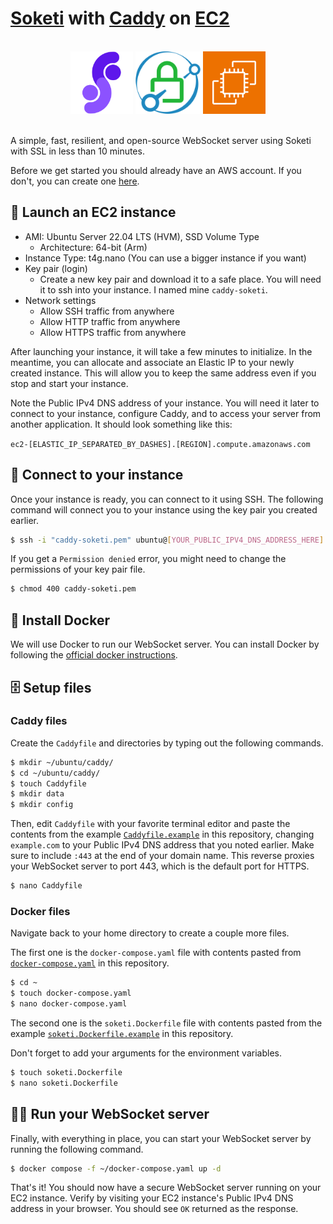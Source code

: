 # [Soketi](https://soketi.app/) with [Caddy](https://soketi.app/) on [EC2](https://aws.amazon.com/ec2/)

<br />
<div align='center'>
    <img src='./assets/soketi.png' width=100 height=100 />
    <img src='./assets/caddy.png' height=100 height=100 />
    <img src='./assets/ec2.png' width=100 height=100 />
</div>
<br />

A simple, fast, resilient, and open-source WebSocket server using Soketi with SSL in less than 10 minutes.

Before we get started you should already have an AWS account. If you don't, you can create one [here](https://aws.amazon.com/).

## 🚀 Launch an EC2 instance

- AMI: Ubuntu Server 22.04 LTS (HVM), SSD Volume Type
  - Architecture: 64-bit (Arm)
- Instance Type: t4g.nano (You can use a bigger instance if you want)
- Key pair (login)
  - Create a new key pair and download it to a safe place. You will need it to ssh into your instance. I named mine `caddy-soketi`.
- Network settings
  - Allow SSH traffic from anywhere
  - Allow HTTP traffic from anywhere
  - Allow HTTPS traffic from anywhere

After launching your instance, it will take a few minutes to initialize. In the meantime, you can allocate and associate an Elastic IP to your newly created instance. This will allow you to keep the same address even if you stop and start your instance.

Note the Public IPv4 DNS address of your instance. You will need it later to connect to your instance, configure Caddy, and to access your server from another application. It should look something like this:

`ec2-[ELASTIC_IP_SEPARATED_BY_DASHES].[REGION].compute.amazonaws.com`

## 🔗 Connect to your instance

Once your instance is ready, you can connect to it using SSH. The following command will connect you to your instance using the key pair you created earlier.

```bash
$ ssh -i "caddy-soketi.pem" ubuntu@[YOUR_PUBLIC_IPV4_DNS_ADDRESS_HERE]
```

If you get a `Permission denied` error, you might need to change the permissions of your key pair file.

```bash
$ chmod 400 caddy-soketi.pem
```

## 🐳 Install Docker

We will use Docker to run our WebSocket server. You can install Docker by following the [official docker instructions](https://docs.docker.com/engine/install/ubuntu/#install-using-the-repository).

## 🗄️ Setup files

### Caddy files

Create the `Caddyfile` and directories by typing out the following commands.

```bash
$ mkdir ~/ubuntu/caddy/
$ cd ~/ubuntu/caddy/
$ touch Caddyfile
$ mkdir data
$ mkdir config
```

Then, edit `Caddyfile` with your favorite terminal editor and paste the contents from the example [`Caddyfile.example`](./Caddyfile.example) in this repository, changing `example.com` to your Public IPv4 DNS address that you noted earlier. Make sure to include `:443` at the end of your domain name. This reverse proxies your WebSocket server to port 443, which is the default port for HTTPS.

```bash
$ nano Caddyfile
```

### Docker files

Navigate back to your home directory to create a couple more files.

The first one is the `docker-compose.yaml` file with contents pasted from [`docker-compose.yaml`](./docker-compose.yaml) in this repository.

```bash
$ cd ~
$ touch docker-compose.yaml
$ nano docker-compose.yaml
```

The second one is the `soketi.Dockerfile` file with contents pasted from the example [`soketi.Dockerfile.example`](./soketi.Dockerfile.example) in this repository.

Don't forget to add your arguments for the environment variables.

```bash
$ touch soketi.Dockerfile
$ nano soketi.Dockerfile
```

## 🏃‍♂️ Run your WebSocket server

Finally, with everything in place, you can start your WebSocket server by running the following command.

```bash
$ docker compose -f ~/docker-compose.yaml up -d
```

That's it! You should now have a secure WebSocket server running on your EC2 instance. Verify by visiting your EC2 instance's Public IPv4 DNS address in your browser. You should see `OK` returned as the response.
